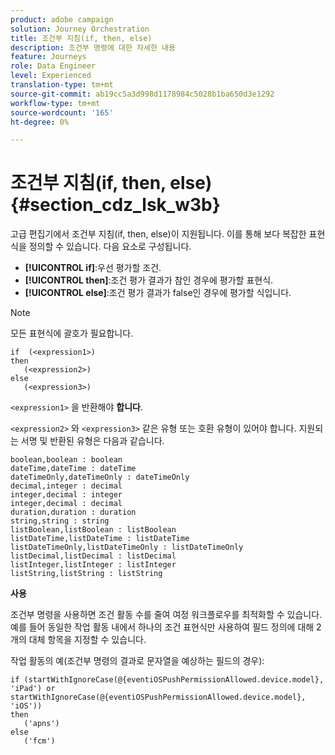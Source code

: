 ```yaml
---
product: adobe campaign
solution: Journey Orchestration
title: 조건부 지침(if, then, else)
description: 조건부 명령에 대한 자세한 내용
feature: Journeys
role: Data Engineer
level: Experienced
translation-type: tm+mt
source-git-commit: ab19cc5a3d998d1178984c5028b1ba650d3e1292
workflow-type: tm+mt
source-wordcount: '165'
ht-degree: 0%

---
```



# 조건부 지침(if, then, else) {#section_cdz_lsk_w3b}

고급 편집기에서 조건부 지침(if, then, else)이 지원됩니다. 이를 통해 보다 복잡한 표현식을 정의할 수 있습니다. 다음 요소로 구성됩니다.

* **[!UICONTROL if]**:우선 평가할 조건.
* **[!UICONTROL then]**:조건 평가 결과가 참인 경우에 평가할 표현식.
* **[!UICONTROL else]**:조건 평가 결과가 false인 경우에 평가할 식입니다.

>[!NOTE]
>
>모든 표현식에 괄호가 필요합니다.

```
if  (<expression1>)
then
   (<expression2>)
else
   (<expression3>)
```

`<expression1>` 을 반환해야  **합니다**.

`<expression2>` 와  `<expression3>` 같은 유형 또는 호환 유형이 있어야 합니다. 지원되는 서명 및 반환된 유형은 다음과 같습니다.

```
boolean,boolean : boolean
dateTime,dateTime : dateTime
dateTimeOnly,dateTimeOnly : dateTimeOnly
decimal,integer : decimal
integer,decimal : integer
integer,decimal : decimal
duration,duration : duration
string,string : string
listBoolean,listBoolean : listBoolean
listDateTime,listDateTime : listDateTime
listDateTimeOnly,listDateTimeOnly : listDateTimeOnly
listDecimal,listDecimal : listDecimal
listInteger,listInteger : listInteger
listString,listString : listString
```

**사용**

조건부 명령을 사용하면 조건 활동 수를 줄여 여정 워크플로우를 최적화할 수 있습니다. 예를 들어 동일한 작업 활동 내에서 하나의 조건 표현식만 사용하여 필드 정의에 대해 2개의 대체 항목을 지정할 수 있습니다.

작업 활동의 예(조건부 명령의 결과로 문자열을 예상하는 필드의 경우):

```
if (startWithIgnoreCase(@{eventiOSPushPermissionAllowed.device.model}, 'iPad') or startWithIgnoreCase(@{eventiOSPushPermissionAllowed.device.model}, 'iOS'))
then
   ('apns')
else
   ('fcm')
```
